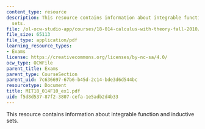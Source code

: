 ```yaml
---
content_type: resource
description: This resource contains information about integrable function and inductive
  sets.
file: /ol-ocw-studio-app/courses/18-014-calculus-with-theory-fall-2010/f5d8d53787f23807cefa1e5adb2d4b33_MIT18_014F10_ex1.pdf
file_size: 65113
file_type: application/pdf
learning_resource_types:
- Exams
license: https://creativecommons.org/licenses/by-nc-sa/4.0/
ocw_type: OCWFile
parent_title: Exams
parent_type: CourseSection
parent_uid: 7c636697-67b6-b45d-2c14-bde3d6d544bc
resourcetype: Document
title: MIT18_014F10_ex1.pdf
uid: f5d8d537-87f2-3807-cefa-1e5adb2d4b33
---
```

This resource contains information about integrable function and inductive sets.